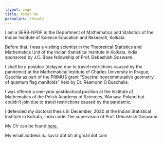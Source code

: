 ```yaml
---
layout: page
title: About Me
permalink: /about/
---
```


I am a SERB-NPDF in the Department of Mathematics and Statistics of the Indian Institute of Science Education and Research, Kolkata.

Before that, I was a visiting scientist in the Theoretical Statistics and Mathematics Unit of the Indian Statistical Institute in Kolkata, India sponsored by J.C. Bose fellowship of Prof. Debashish Goswami.

I shall be a postdoc (delayed due to travel restrictions caused by the pandemic) at the Mathematical Institute of Charles University in Prague, Czechia as part of the PRIMUS grant “Spectral noncommutative geometry of quantum flag manifolds” held by Dr. R&eacute;amonn &Oacute; Buachalla.

I was offered a one-year postdoctoral position at the Institute of Mathematics of the Polish Academy of Sciences, Warsaw, Poland but couldn’t join due to travel restrictions caused by the pandemic.

I defended my doctoral thesis in December, 2020 at the Indian Statistical Institute in Kolkata, India under the supervision of Prof. Debashish Goswami.

My CV can be found [here.](cv.pdf)

My email address is: suvra dot bh at gmail dot com